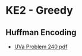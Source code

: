 # KE2 - Greedy

## Huffman Encoding

* [UVa Problem 240 pdf](https://onlinejudge.org/external/2/240.pdf)

